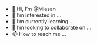 - 👋 Hi, I’m @Mlasan
- 👀 I’m interested in ...
- 🌱 I’m currently learning ...
- 💞️ I’m looking to collaborate on ...
- 📫 How to reach me ...

<!---
Mlasan/Mlasan is a ✨ special ✨ repository because its `README.md` (this file) appears on your GitHub profile.
You can click the Preview link to take a look at your changes.
--->
